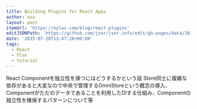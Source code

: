 ```yaml
---
title: Building Plugins for React Apps
author: azu
layout: post
itemUrl: 'https://nylas.com/blog/react-plugins'
editJSONPath: 'https://github.com/jser/jser.info/edit/gh-pages/data/2015/07/index.json'
date: '2015-07-28T13:47:26+00:00'
tags:
  - React
  - Flux
  - tutorial
---
```

React Componentを独立性を保つにはどうするかという話
Store同士に複雑な依存があると大変なので中央で管理するOmniStoreという概念の導入、Componentがただのデータであることを利用したDIする仕組み、Componentの独立性を確保するパターンについて等
